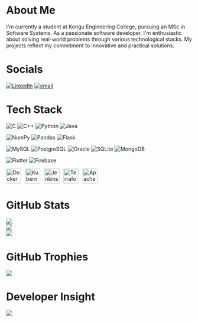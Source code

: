 # About Me

I'm currently a student at Kongu Engineering College, pursuing an MSc in Software Systems. As a passionate software developer, I'm enthusiastic about solving real-world problems through various technological stacks. My projects reflect my commitment to innovative and practical solutions.

# Socials

[![LinkedIn](https://img.shields.io/badge/LinkedIn-%230077B5.svg?logo=linkedin&logoColor=white)](https://linkedin.com/in/https://www.linkedin.com/in/akilesh-g-a-704959304/) [![email](https://img.shields.io/badge/Email-D14836?logo=gmail&logoColor=white)](mailto:akileshga.1466@gmail.com) 

# Tech Stack

![C](https://img.shields.io/badge/C-%2300599C.svg?style=flat&logo=c&logoColor=white)
![C++](https://img.shields.io/badge/C++-%2300599C.svg?style=flat&logo=c%2B%2B&logoColor=auto)
![Python](https://img.shields.io/badge/Python-3670A0?style=flat&logo=python&logoColor=auto)
![Java](https://img.shields.io/badge/Java-%23ED8B00.svg?style=flat&logo=java&logoColor=auto)

![NumPy](https://img.shields.io/badge/NumPy-%23013243.svg?style=flat&logo=numpy&logoColor=auto)
![Pandas](https://img.shields.io/badge/Pandas-%23150458.svg?style=flat&logo=pandas&logoColor=auto)
![Flask](https://img.shields.io/badge/Flask-%23000.svg?style=flat&logo=flask&logoColor=auto)

![MySQL](https://img.shields.io/badge/MySQL-4479A1.svg?style=flat&logo=mysql&logoColor=auto)
![PostgreSQL](https://img.shields.io/badge/PostgreSQL-%23336791.svg?style=flat&logo=postgresql&logoColor=auto)
![Oracle](https://img.shields.io/badge/Oracle-%23F00000.svg?style=flat&logo=oracle&logoColor=auto)
![SQLite](https://img.shields.io/badge/SQLite-%2307405e.svg?style=flat&logo=sqlite&logoColor=auto)
![MongoDB](https://img.shields.io/badge/MongoDB-%234ea94b.svg?style=flat&logo=mongodb&logoColor=auto)

![Flutter](https://img.shields.io/badge/Flutter-%2302569B.svg?style=flat&logo=Flutter&logoColor=auto)
![Firebase](https://img.shields.io/badge/Firebase-%23039BE5.svg?style=flat&logo=firebase&logoColor=auto)

<img src="https://www.docker.com/wp-content/uploads/2022/03/vertical-logo-monochromatic.png" alt="Docker" height="40"/>&nbsp;&nbsp;
<img src="https://cdn.iconscout.com/icon/free/png-256/kubernetes-3628885-3030009.png" alt="Kubernetes" height="40"/>&nbsp;&nbsp;
<img src="https://www.jenkins.io/images/logos/jenkins/jenkins.png" alt="Jenkins" height="40"/>&nbsp;&nbsp;
<img src="https://avatars.githubusercontent.com/u/10449154?s=280&v=4" alt="Terraform" height="40"/>&nbsp;&nbsp;
<img src="https://upload.wikimedia.org/wikipedia/commons/thumb/f/fd/Tomcat-logo.svg/1200px-Tomcat-logo.svg.png" alt="Apache Tomcat" height="40"/>


# GitHub Stats

![](https://github-readme-stats.vercel.app/api?username=Akilesh-GA&theme=default&hide_border=false&include_all_commits=false&count_private=false)<br/>
![](https://github-readme-streak-stats.herokuapp.com/?user=Akilesh-GA&theme=default&hide_border=false)<br/>
![](https://github-readme-stats.vercel.app/api/top-langs/?username=Akilesh-GA&theme=default&hide_border=false&include_all_commits=false&count_private=false&layout=compact)

# GitHub Trophies

![](https://github-profile-trophy.vercel.app/?username=Akilesh-GA&theme=default&no-frame=false&no-bg=true&margin-w=4)

# Developer Insight

![](https://quotes-github-readme.vercel.app/api?type=horizontal&theme=light)
